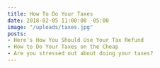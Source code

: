 ```yaml
---
title: How To Do Your Taxes
date: 2018-02-05 11:00:00 -05:00
image: "/uploads/taxes.jpg"
posts:
- Here's How You Should Use Your Tax Refund
- How to Do Your Taxes on the Cheap
- Are you stressed out about doing your taxes?
---
```


